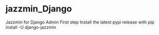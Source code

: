 # jazzmin_Django
Jazzmin for Django Admin
First step Install the latest pypi release with pip install -U django-jazzmin
